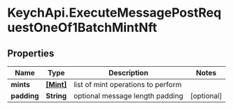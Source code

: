 # KeychApi.ExecuteMessagePostRequestOneOf1BatchMintNft

## Properties

Name | Type | Description | Notes
------------ | ------------- | ------------- | -------------
**mints** | [**[Mint]**](Mint.md) | list of mint operations to perform | 
**padding** | **String** | optional message length padding | [optional] 


